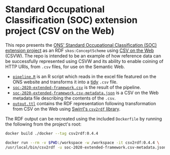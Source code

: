 # Standard Occupational Classification (SOC) extension project (CSV on the Web)

This repo presents the [ONS' Standard Occupational Classification (SOC) extension project](https://www.ons.gov.uk/methodology/classificationsandstandards/standardoccupationalclassificationsoc/standardoccupationalclassificationsocextensionproject#dataset) as an RDF `skos:ConceptScheme` using [CSV on the Web](https://github.com/w3c/csvw) (CSVW). The repo is intended to be an example of how reference data can be successfully represented using CSVW and its ability to enable coining of HTTP URIs, from `.csv` files, for use on the Semantic Web.

- [`pipeline.R`](./pipeline.R) is an R script which reads in the excel file featured on the ONS website and transforms it into a [tidy](https://r4ds.had.co.nz/tidy-data.html) `.csv` file.
- [`soc-2020-extended-framework.csv`](./soc-2020-extended-framework.csv) is the result of the pipeline.
- [`soc-2020-extended-framework.csv-metadata.json`](./soc-2020-extended-framework.csv-metadata.json) is a CSV on the Web metadata file describing the contents of the `.csv`.
- [`output.ttl`](./output.ttl) contains the RDF representation following transformation from CSV on the Web using [Swirrl's `csv2rdf` library](https://github.com/Swirrl/csv2rdf). 

The RDF output can be recreated using the included `Dockerfile` by running the following from the project's root:

```sh
docker build ./docker --tag csv2rdf:0.4.4

docker run --rm -v $PWD:/workspace -w /workspace -it csv2rdf:0.4.4 \
/usr/local/bin/csv2rdf -u soc-2020-extended-framework.csv-metadata.json -m annotated -o output.ttl
```